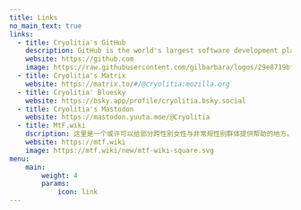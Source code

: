 ```yaml
---
title: Links
no_main_text: true
links:
  - title: Cryolitia's GitHub
    description: GitHub is the world's largest software development platform.
    website: https://github.com
    image: https://raw.githubusercontent.com/gilbarbara/logos/29e8719bf78915c7a82a26a6c203f53c4cb8fff2/logos/github-icon.svg
  - title: Cryolitia's Matrix
    website: https://matrix.to/#/@cryolitia:mozilla.org
  - title: Cryolitia' Bluesky
    website: https://bsky.app/profile/cryolitia.bsky.social
  - title: Cryolitia's Mastodon
    website: https://mastodon.yuuta.moe/@Cryolitia
  - title: MtF.wiki
    dscription: 这里是一个或许可以给部分跨性别女性与非常规性别群体提供帮助的地方。
    website: https://mtf.wiki
    image: https://mtf.wiki/new/mtf-wiki-square.svg
menu:
    main: 
        weight: 4
        params:
            icon: link
---
```

